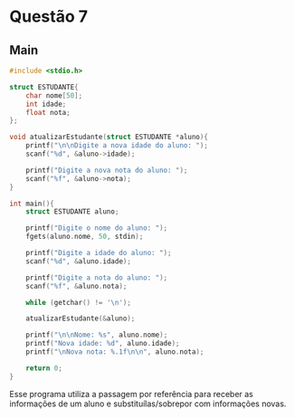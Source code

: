 # Questão 7
## Main
```C
#include <stdio.h>

struct ESTUDANTE{
    char nome[50];
    int idade;
    float nota;
};

void atualizarEstudante(struct ESTUDANTE *aluno){
    printf("\n\nDigite a nova idade do aluno: ");
    scanf("%d", &aluno->idade);

    printf("Digite a nova nota do aluno: ");
    scanf("%f", &aluno->nota);
}

int main(){
    struct ESTUDANTE aluno;

    printf("Digite o nome do aluno: ");
    fgets(aluno.nome, 50, stdin);

    printf("Digite a idade do aluno: ");
    scanf("%d", &aluno.idade);

    printf("Digite a nota do aluno: ");
    scanf("%f", &aluno.nota);

    while (getchar() != '\n');

    atualizarEstudante(&aluno);

    printf("\n\nNome: %s", aluno.nome);
    printf("Nova idade: %d", aluno.idade);
    printf("\nNova nota: %.1f\n\n", aluno.nota);

    return 0;
}
```
Esse programa utiliza a passagem por referência para receber as informações de um aluno e substituílas/sobrepor com informações novas.
